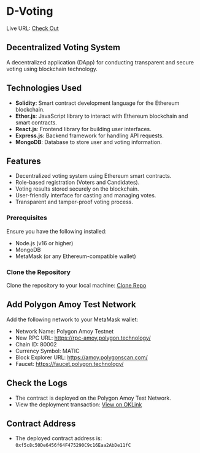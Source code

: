 <h1>D-Voting</h1> 

Live URL: [Check Out](https://d-voting-swappy.vercel.app/)

<h2>Decentralized Voting System</h2>

A decentralized application (DApp) for conducting transparent and secure voting using blockchain technology.

## Technologies Used

- **Solidity**: Smart contract development language for the Ethereum blockchain.
- **Ether.js**: JavaScript library to interact with Ethereum blockchain and smart contracts.
- **React.js**: Frontend library for building user interfaces.
- **Express.js**: Backend framework for handling API requests.
- **MongoDB**: Database to store user and voting information.

## Features

- Decentralized voting system using Ethereum smart contracts.
- Role-based registration (Voters and Candidates).
- Voting results stored securely on the blockchain.
- User-friendly interface for casting and managing votes.
- Transparent and tamper-proof voting process.

### Prerequisites

Ensure you have the following installed:

- Node.js (v16 or higher)
- MongoDB
- MetaMask (or any Ethereum-compatible wallet)

### Clone the Repository

Clone the repository to your local machine: [Clone Repo](https://github.com/swappy-sutar/D-voting.git)


## Add Polygon Amoy Test Network
Add the following network to your MetaMask wallet:

- Network Name: Polygon Amoy Testnet
- New RPC URL: https://rpc-amoy.polygon.technology/
- Chain ID: 80002
- Currency Symbol: MATIC
- Block Explorer URL: https://amoy.polygonscan.com/
- Faucet: https://faucet.polygon.technology/

## Check the Logs

- The contract is deployed on the Polygon Amoy Test Network.
- View the deployment transaction: [View on OKLink](https://www.oklink.com/amoy/address/0xf5c8c50De6456f64F475290C9c16Eaa2AbDe11fC)

## Contract Address

- The deployed contract address is: `0xf5c8c50De6456f64F475290C9c16Eaa2AbDe11fC`
